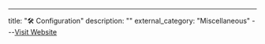 ---
title: "🛠️ Configuration"
description: ""
external_category: "Miscellaneous"
---[Visit Website](https://github.com/gpt4free/gpt4free.github.io/blob/main/docs/configuration.md)

